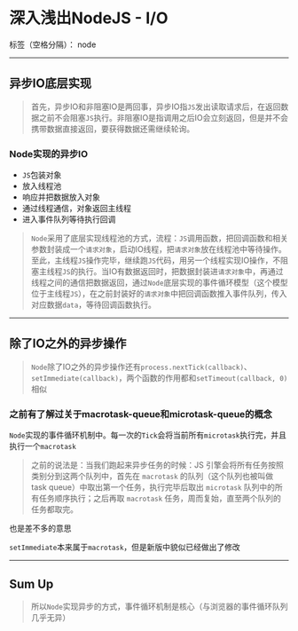 ﻿# 深入浅出NodeJS - I/O

标签（空格分隔）： node

---
## 异步IO底层实现
> 首先，异步IO和非阻塞IO是两回事，异步IO指`JS`发出读取请求后，在返回数据之前不会阻塞`JS`执行。非阻塞IO是指调用之后IO会立刻返回，但是并不会携带数据直接返回，要获得数据还需继续轮询。

### Node实现的异步IO
- `JS`包装对象
- 放入线程池
- 响应并把数据放入对象
- 通过线程通信，对象返回主线程
- 进入事件队列等待执行回调

> `Node`采用了底层实现线程池的方式，流程：`JS`调用函数，把回调函数和相关参数封装成一个`请求对象`，启动IO线程，把`请求对象`放在线程池中等待操作。至此，主线程`JS`操作完毕，继续跑`JS`代码，用另一个线程实现IO操作，不阻塞主线程`JS`的执行。当IO有数据返回时，把数据封装进`请求对象`中，再通过线程之间的通信把数据返回，通过`Node`底层实现的事件循环模型（这个模型位于主线程`JS`），在之前封装好的`请求对象`中把回调函数推入事件队列，传入对应数据`data`，等待回调函数执行。

---
## 除了IO之外的异步操作
> `Node`除了IO之外的异步操作还有`process.nextTick(callback)`、`setImmediate(callback)`，两个函数的作用都和`setTimeout(callback, 0)`相似

### 之前有了解过关于macrotask-queue和microtask-queue的概念
`Node`实现的事件循环机制中。每一次的`Tick`会将当前所有`microtask`执行完，并且执行一个`macrotask`

> 之前的说法是：当我们跑起来异步任务的时候：JS 引擎会将所有任务按照类别分到这两个队列中，首先在 `macrotask` 的队列（这个队列也被叫做 task queue）中取出第一个任务，执行完毕后取出 `microtask` 队列中的所有任务顺序执行；之后再取 `macrotask` 任务，周而复始，直至两个队列的任务都取完。

也是差不多的意思

`setImmediate`本来属于`macrotask`，但是新版中貌似已经做出了修改

---
## Sum Up
> 所以`Node`实现异步的方式，事件循环机制是核心（与浏览器的事件循环队列几乎无异）
